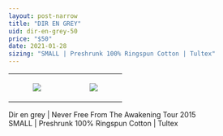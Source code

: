 ```yaml
---
layout: post-narrow
title: "DIR EN GREY"
uid: dir-en-grey-50
price: "$50"
date: 2021-01-28
sizing: "SMALL | Preshrunk 100% Ringspun Cotton | Tultex"
---
```




<table style="width:100%;"><tr><td style="vertical-align:top;">
      <figure class="tmblr-full" data-orig-height="2048" data-orig-width="1365" data-orig-src="https://concertshirts.netlify.app/shirts/0445/0445-01.jpg"><img src="https://64.media.tumblr.com/1130a8381df1ea973a3de78c22649063/861dc0f8918d4fdd-48/s540x810/6a87fb57681e6999632de0a4da50b71d20b83065.jpg" data-orig-height="2048" data-orig-width="1365" data-orig-src="https://concertshirts.netlify.app/shirts/0445/0445-01.jpg"/></figure></td>
    <td style="vertical-align:top;">
      <figure class="tmblr-full" data-orig-height="2048" data-orig-width="1365" data-orig-src="https://concertshirts.netlify.app/shirts/0445/0445-02.jpg"><img src="https://64.media.tumblr.com/8f76631ec53616b316d558a5de629ecb/861dc0f8918d4fdd-ee/s540x810/67bc1983ff3592cc0972149215727eea2474ee10.jpg" data-orig-height="2048" data-orig-width="1365" data-orig-src="https://concertshirts.netlify.app/shirts/0445/0445-02.jpg"/></figure></td>
  </tr></table><p>
  Dir en grey | Never Free From The Awakening Tour 2015<br/>SMALL | Preshrunk 100% Ringspun Cotton | Tultex
</p>

